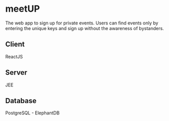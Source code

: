 # meetUP
The web app to sign up for private events. Users can find events only by entering the unique keys and sign up without the awareness of bystanders.

## Client
ReactJS

## Server
JEE

## Database
PostgreSQL - ElephantDB

